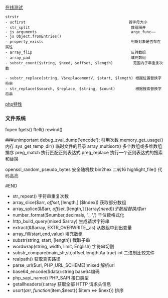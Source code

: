 [在线测试](http://php.jsrun.net/)

```
strstr
- ucfirst                                              首字母大小
- str_split                                             数组隔开
- js arguments                                          arge_func——
- js Object.fromEntries()
- property_exists                                       判断对象是否存在属性 
- array_flip                                            反转数组
- array_pad                                             填充数组
- substr_count($string, $need, $offset, $length)         范围内子串重复次数

- substr_replace(string, V$replacementV, $start, $length) 根据位置替换字符串                                
- str_replace($search, $replace, $string, $count)         根据搜索替换字符串
```

[php特性](https://xiaoxiami.gitbook.io/php-7/php-71x-xin-te-xing/xin-te-xing/ke-wei-kong-ff08-nullable-ff09-lei-xing)
### 文件系统
fopen fgets() ftell() rewind()

###unimportant
debug_zval_dump('encode');   引用次数
memory_get_usage()           内存
sys_get_temp_dir()           临时文件的目录
array_multisort()            多个数组或多维数组排序
preg_match                   执行匹配正则表达式
preg_replace                 执行一个正则表达式的搜索和替换

openssl_random_pseudo_bytes  安全随机数
bin2hex                      二转16
highlight_file()             代码高亮

#END
- str_repeat()                                           字符串重复次数
- array_slice($arr, $offset, [$length,] [$Index])        获取部分数组
- array_splice(&$arr, $offset,[$length,] [(array)$need]) 子数组替换成$arr
- number_format($number,decimals, '.', ',')              千位数格式化
- http_build_query(mixed $array)                         生成请求字符串
- extract(&$array, EXTR_OVERWRITE,_as)                   从数组中到出变量
- array_fill(start,end,value)                            填充数组
- substr(string, start, [length])                        截取子串
- wordwrap(string, width, limit, English)                字符串切割
- substr_compare(main_str,str,offset,length,Aa true) int 二进制比较文件
- realpath()                                             获取真实路径
- parse_url($url, PHP_URL_SCHEME):mixed                  解析url
- base64_encode($data):string                            base64编码
- php_sapi_name() PHP_SAPI                               接口类型
- getallheaders():array                                  获取全部 HTTP 请求头信息
- usort($arr,function($item,$next){ $item <=> $next})    排序